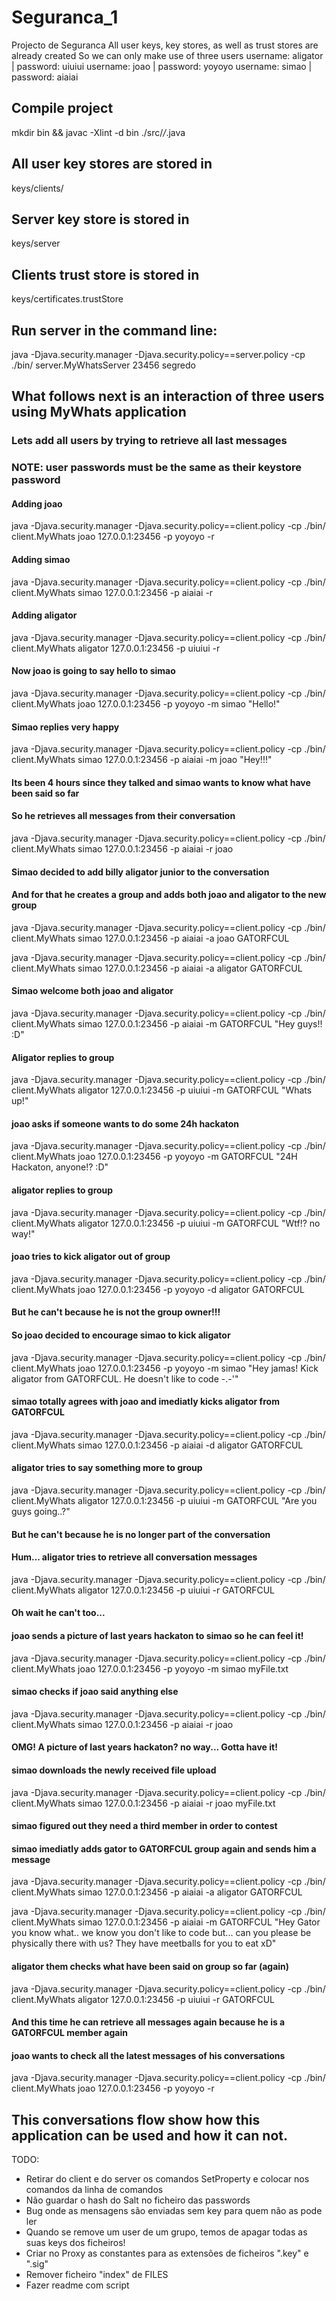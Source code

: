 # Seguranca_1
Projecto de Seguranca
All user keys, key stores, as well as trust stores are already created
So we can only make use of three users
username: aligator 	| password: uiuiui
username: joao		| password: yoyoyo
username: simao		| password: aiaiai

## Compile project
mkdir bin && javac -Xlint -d bin ./src/*/*.java

## All user key stores are stored in
keys/clients/

## Server key store is stored in
keys/server

## Clients trust store is stored in
keys/certificates.trustStore 

## Run server in the command line:
java -Djava.security.manager -Djava.security.policy==server.policy -cp ./bin/ server.MyWhatsServer 23456 segredo


## What follows next is an interaction of three users using MyWhats application
### Lets add all users by trying to retrieve all last messages
### NOTE: user passwords must be the same as their keystore password
#### Adding joao
java -Djava.security.manager -Djava.security.policy==client.policy -cp ./bin/ client.MyWhats joao 127.0.0.1:23456 -p yoyoyo -r

#### Adding simao
java -Djava.security.manager -Djava.security.policy==client.policy -cp ./bin/ client.MyWhats simao 127.0.0.1:23456 -p aiaiai -r

#### Adding aligator
java -Djava.security.manager -Djava.security.policy==client.policy -cp ./bin/ client.MyWhats aligator 127.0.0.1:23456 -p uiuiui -r

#### Now joao is going to say hello to simao
java -Djava.security.manager -Djava.security.policy==client.policy -cp ./bin/ client.MyWhats joao 127.0.0.1:23456 -p yoyoyo -m simao "Hello!"

#### Simao replies very happy
java -Djava.security.manager -Djava.security.policy==client.policy -cp ./bin/ client.MyWhats simao 127.0.0.1:23456 -p aiaiai -m joao "Hey!!!"

#### Its been 4 hours since they talked and simao wants to know what have been said so far
#### So he retrieves all messages from their conversation
java -Djava.security.manager -Djava.security.policy==client.policy -cp ./bin/ client.MyWhats simao 127.0.0.1:23456 -p aiaiai -r joao

#### Simao decided to add billy aligator junior to the conversation
#### And for that he creates a group and adds both joao and aligator to the new group
java -Djava.security.manager -Djava.security.policy==client.policy -cp ./bin/ client.MyWhats simao 127.0.0.1:23456 -p aiaiai -a joao GATORFCUL

java -Djava.security.manager -Djava.security.policy==client.policy -cp ./bin/ client.MyWhats simao 127.0.0.1:23456 -p aiaiai -a aligator GATORFCUL

#### Simao welcome both joao and aligator
java -Djava.security.manager -Djava.security.policy==client.policy -cp ./bin/ client.MyWhats simao 127.0.0.1:23456 -p aiaiai -m GATORFCUL "Hey guys!! :D"

#### Aligator replies to group
java -Djava.security.manager -Djava.security.policy==client.policy -cp ./bin/ client.MyWhats aligator 127.0.0.1:23456 -p uiuiui -m GATORFCUL "Whats up!"

#### joao asks if someone wants to do some 24h hackaton
java -Djava.security.manager -Djava.security.policy==client.policy -cp ./bin/ client.MyWhats joao 127.0.0.1:23456 -p yoyoyo -m GATORFCUL "24H Hackaton, anyone!? :D"

#### aligator replies to group
java -Djava.security.manager -Djava.security.policy==client.policy -cp ./bin/ client.MyWhats aligator 127.0.0.1:23456 -p uiuiui -m GATORFCUL "Wtf!? no way!"

#### joao tries to kick aligator out of group
java -Djava.security.manager -Djava.security.policy==client.policy -cp ./bin/ client.MyWhats joao 127.0.0.1:23456 -p yoyoyo -d aligator GATORFCUL

#### But he can't because he is not the group owner!!!
#### So joao decided to encourage simao to kick aligator
java -Djava.security.manager -Djava.security.policy==client.policy -cp ./bin/ client.MyWhats joao 127.0.0.1:23456 -p yoyoyo -m simao "Hey jamas! Kick aligator from GATORFCUL. He doesn't like to code -.-'"

#### simao totally agrees with joao and imediatly kicks aligator from GATORFCUL
java -Djava.security.manager -Djava.security.policy==client.policy -cp ./bin/ client.MyWhats simao 127.0.0.1:23456 -p aiaiai -d aligator GATORFCUL

#### aligator tries to say something more to group
java -Djava.security.manager -Djava.security.policy==client.policy -cp ./bin/ client.MyWhats aligator 127.0.0.1:23456 -p uiuiui -m GATORFCUL "Are you guys going..?"

#### But he can't because he is no longer part of the conversation
#### Hum... aligator tries to retrieve all conversation messages
java -Djava.security.manager -Djava.security.policy==client.policy -cp ./bin/ client.MyWhats aligator 127.0.0.1:23456 -p uiuiui -r GATORFCUL

#### Oh wait he can't too...

#### joao sends a picture of last years hackaton to simao so he can feel it!
java -Djava.security.manager -Djava.security.policy==client.policy -cp ./bin/ client.MyWhats joao 127.0.0.1:23456 -p yoyoyo -m simao myFile.txt

#### simao checks if joao said anything else
java -Djava.security.manager -Djava.security.policy==client.policy -cp ./bin/ client.MyWhats simao 127.0.0.1:23456 -p aiaiai -r joao

#### OMG! A picture of last years hackaton? no way... Gotta have it!
#### simao downloads the newly received file upload
java -Djava.security.manager -Djava.security.policy==client.policy -cp ./bin/ client.MyWhats simao 127.0.0.1:23456 -p aiaiai -r joao myFile.txt

#### simao figured out they need a third member in order to contest
#### simao imediatly adds gator to GATORFCUL group again and sends him a message
java -Djava.security.manager -Djava.security.policy==client.policy -cp ./bin/ client.MyWhats simao 127.0.0.1:23456 -p aiaiai -a aligator GATORFCUL

java -Djava.security.manager -Djava.security.policy==client.policy -cp ./bin/ client.MyWhats simao 127.0.0.1:23456 -p aiaiai -m GATORFCUL "Hey Gator you know what.. we know you don't like to code but... can you please be physically there with us? They have meetballs for you to eat xD"

#### aligator them checks what have been said on group so far (again)
java -Djava.security.manager -Djava.security.policy==client.policy -cp ./bin/ client.MyWhats aligator 127.0.0.1:23456 -p uiuiui -r GATORFCUL

#### And this time he can retrieve all messages again because he is a GATORFCUL member again

#### joao wants to check all the latest messages of his conversations
java -Djava.security.manager -Djava.security.policy==client.policy -cp ./bin/ client.MyWhats joao 127.0.0.1:23456 -p yoyoyo -r


## This conversations flow show how this application can be used and how it can not.


TODO:
- Retirar do client e do server os comandos SetProperty e colocar nos comandos da linha de comandos
- Não guardar o hash do Salt no ficheiro das passwords
- Bug onde as mensagens são enviadas sem key para quem não as pode ler
- Quando se remove um user de um grupo, temos de apagar todas as suas keys dos ficheiros!
- Criar no Proxy as constantes para as extensões de ficheiros ".key" e ".sig"
- Remover ficheiro "index" de FILES
- Fazer readme com script